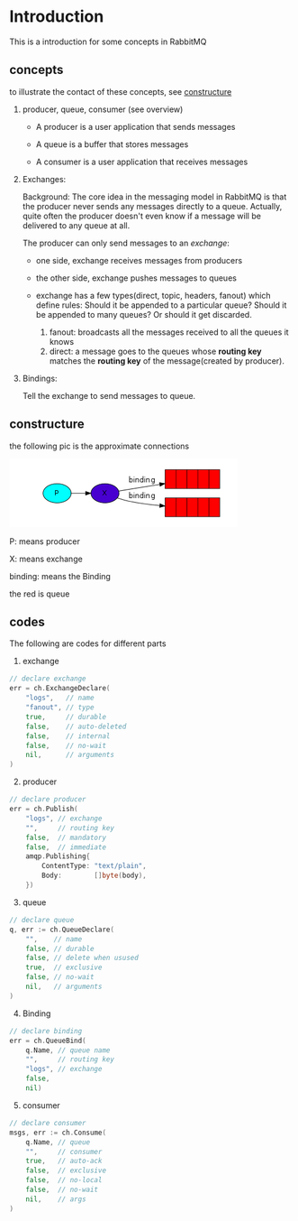 # Introduction

This is a introduction for some concepts in RabbitMQ

## concepts

to illustrate the contact of these concepts, see [constructure](#constructure)

1. producer, queue, consumer (see overview)

    * A producer is a user application that sends messages

    * A queue is a buffer that stores messages

    * A consumer is a user application that receives messages

2. Exchanges:

    Background: The core idea in the messaging model in RabbitMQ is that the producer never sends any messages directly to a queue. Actually, quite often the producer doesn't even know if a message will be delivered to any queue at all.

    The producer can only send messages to an *exchange*:

    * one side, exchange receives messages from producers

    * the other side, exchange pushes messages to queues

    * exchange has a few types(direct, topic, headers, fanout) which define rules: Should it be appended to a particular queue? Should it be appended to many queues? Or should it get discarded.
        1. fanout: broadcasts all the messages received to all the queues it knows
        2. direct: a message goes to the queues whose **routing key** matches the **routing key** of the message(created by producer).

3. Bindings: 
    
    Tell the exchange to send messages to queue.

## constructure

the following pic is the approximate connections

![](./image/P-X-binding-queue.png)

P: means producer

X: means exchange

binding: means the Binding

the red is queue

## codes

The following are codes for different parts

1. exchange

```go
// declare exchange
err = ch.ExchangeDeclare(
	"logs",   // name
	"fanout", // type
	true,     // durable
	false,    // auto-deleted
	false,    // internal
	false,    // no-wait
	nil,      // arguments
)
```

2. producer

```go
// declare producer
err = ch.Publish(
	"logs", // exchange
	"",     // routing key
	false,  // mandatory
	false,  // immediate
	amqp.Publishing{
		ContentType: "text/plain",
		Body:        []byte(body),
    })
```

3. queue

```go
// declare queue
q, err := ch.QueueDeclare(
    "",    // name
    false, // durable
    false, // delete when usused
    true,  // exclusive
    false, // no-wait
    nil,   // arguments
)
```

4. Binding

```go
// declare binding
err = ch.QueueBind(
	q.Name, // queue name
	"",     // routing key
	"logs", // exchange
	false,
    nil)
```

5. consumer

```go
// declare consumer
msgs, err := ch.Consume(
	q.Name, // queue
	"",     // consumer
	true,   // auto-ack
	false,  // exclusive
	false,  // no-local
	false,  // no-wait
	nil,    // args
)
```